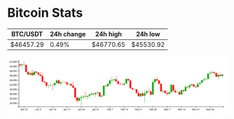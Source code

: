 # Bitcoin Stats

BTC/USDT|24h change|24h high|24h low|
|---|---|---|---|
|$46457.29|0.49%|$46770.65|$45530.92|

<img src="./chart.svg">
